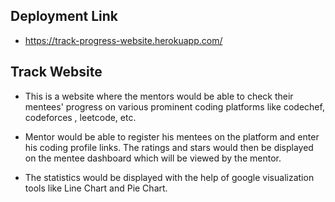 ## Deployment Link
- https://track-progress-website.herokuapp.com/

##    Track Website
* This is a website where the mentors would be able to check their mentees' progress on various prominent coding platforms like codechef, codeforces , leetcode, etc.


* Mentor would be able to register his mentees on the platform and enter his coding profile links. The ratings and stars would then be displayed on the mentee dashboard which will be viewed by the mentor.
* The statistics would be displayed with the help of google visualization tools like Line Chart and Pie Chart.



